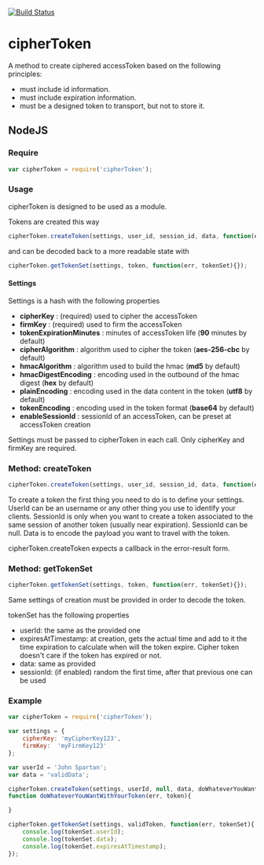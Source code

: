 [![Build Status](https://travis-ci.org/frikiplanet/ciphertoken.svg?branch=master)](https://travis-ci.org/frikiplanet/ciphertoken)

cipherToken
===========

A method to create ciphered accessToken based on the following principles:
* must include id information.
* must include expiration information.
* must be a designed token to transport, but not to store it.

## NodeJS


### Require

```js
var cipherToken = require('cipherToken');
```

### Usage

cipherToken is designed to be used as a module.

Tokens are created this way

```js
cipherToken.createToken(settings, user_id, session_id, data, function(err, token){});
```


and can be decoded back to a more readable state with


```js
cipherToken.getTokenSet(settings, token, function(err, tokenSet){});
```


#### Settings

Settings is a hash with the following properties

- __cipherKey__ : (required) used to cipher the accessToken
- __firmKey__ : (required) used to firm the accessToken
- __tokenExpirationMinutes__ : minutes of accessToken life (__90__ minutes by default)
- __cipherAlgorithm__ : algorithm used to cipher the token (__aes-256-cbc__ by default)
- __hmacAlgorithm__ : algorithm used to build the hmac (__md5__ by default)
- __hmacDigestEncoding__ : encoding used in the outbound of the hmac digest (__hex__ by default)
- __plainEncoding__ : encoding used in the data content in the token (__utf8__ by default)
- __tokenEncoding__ : encoding used in the token format (__base64__ by default)
- __enableSessionId__ : sessionId of an accessToken, can be preset at accessToken creation

Settings must be passed to cipherToken in each call. Only cipherKey and firmKey are required.


### Method: createToken

```js
cipherToken.createToken(settings, user_id, session_id, data, function(err, token){});
```

To create a token the first thing you need to do is to define your settings.
UserId can be an username or any other thing you use to identify your clients.
SessionId is only when you want to create a token associated to the same session of another token (usually near expiration).
SessionId can be null.
Data is to encode the payload you want to travel with the token.

cipherToken.createToken expects a callback in the error-result form.



### Method: getTokenSet

```js
cipherToken.getTokenSet(settings, token, function(err, tokenSet){});
```

Same settings of creation must be provided in order to decode the token.

tokenSet has the following properties

- userId: the same as the provided one
- expiresAtTimestamp: at creation, gets the actual time and add to it the time expiration to calculate when will the token expire.
Cipher token doesn't care if the token has expired or not.
- data: same as provided
- sessionId: (if enabled) random the first time, after that previous one can be used

### Example

```js
var cipherToken = require('cipherToken');

var settings = {
    cipherKey: 'myCipherKey123',
    firmKey:  'myFirmKey123'
};

var userId = 'John Spartan';
var data = 'validData';

cipherToken.createToken(settings, userId, null, data, doWhateverYouWantWithYourToken);
function doWhateverYouWantWithYourToken(err, token){

}

cipherToken.getTokenSet(settings, validToken, function(err, tokenSet){
    console.log(tokenSet.userId);
    console.log(tokenSet.data);
    console.log(tokenSet.expiresAtTimestamp);
});

```







